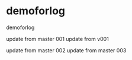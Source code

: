 # demoforlog
demoforlog

update from master 001
update from v001


update from master 002
update from master 003
